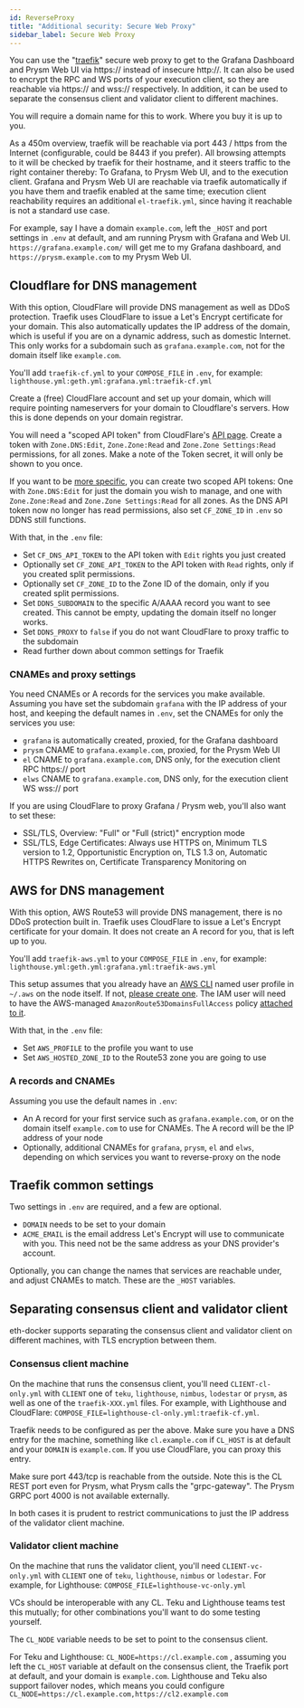 ```yaml
---
id: ReverseProxy
title: "Additional security: Secure Web Proxy"
sidebar_label: Secure Web Proxy
---
```


You can use the "[traefik](https://traefik.io/)" secure web proxy to get to the Grafana Dashboard and Prysm Web UI via https:// instead of insecure http://. It can also be used to encrypt the RPC and WS ports of your execution client, so they are reachable via https:// and wss:// respectively. In addition, it can be used to separate the consensus client and validator client to different machines.

You will require a domain name for this to work. Where you buy it is up to you.

As a 450m overview, traefik will be reachable via port 443 / https from the Internet (configurable, could be 8443 if you prefer). All browsing attempts to it will be checked by traefik for their hostname, and it steers traffic to the right container thereby: To Grafana, to Prysm Web UI, and to the execution client. Grafana and Prysm Web UI are reachable via traefik automatically if you have them and traefik enabled at the same time; execution client reachability requires an additional `el-traefik.yml`, since having it reachable is not a standard use case.

For example, say I have a domain `example.com`, left the `_HOST` and port settings in `.env` at default, and am running Prysm with Grafana and Web UI.
`https://grafana.example.com/` will get me to my Grafana dashboard, and `https://prysm.example.com` to my Prysm Web UI.

## Cloudflare for DNS management

With this option, CloudFlare will provide DNS management as well as DDoS protection. Traefik uses CloudFlare to issue a Let's Encrypt certificate for your domain. This also automatically updates the IP address of the domain, which is useful if you are on a dynamic address, such as domestic Internet. This only works for a subdomain such as `grafana.example.com`, not for the domain itself like `example.com`.

You'll add `traefik-cf.yml` to your `COMPOSE_FILE` in `.env`, for example: `lighthouse.yml:geth.yml:grafana.yml:traefik-cf.yml`

Create a (free) CloudFlare account and set up your domain, which will require pointing nameservers for your domain to Cloudflare's servers. How this is done depends on your domain registrar.

You will need a "scoped API token" from CloudFlare's [API page](https://dash.cloudflare.com/profile/api-tokens). Create a token with `Zone.DNS:Edit`, `Zone.Zone:Read` and `Zone.Zone Settings:Read` permissions, for all zones. Make a note of the Token secret, it will only be shown to you once.

If you want to be [more specific](https://go-acme.github.io/lego/dns/cloudflare/), you can create two scoped API tokens: One with `Zone.DNS:Edit` for just the domain you wish to manage, and one with `Zone.Zone:Read` and `Zone.Zone Settings:Read` for all zones. As the DNS API token now no longer has read permissions, also set `CF_ZONE_ID` in `.env` so DDNS still functions.

With that, in the `.env` file:
- Set `CF_DNS_API_TOKEN` to the API token with `Edit` rights you just created
- Optionally set `CF_ZONE_API_TOKEN` to the API token with `Read` rights, only if you created split permissions.
- Optionally set `CF_ZONE_ID` to the Zone ID of the domain, only if you created split permissions.
- Set `DDNS_SUBDOMAIN` to the specific A/AAAA record you want to see created. This cannot be empty, updating the domain itself no longer works.
- Set `DDNS_PROXY` to `false` if you do not want CloudFlare to proxy traffic to the subdomain
- Read further down about common settings for Traefik

### CNAMEs and proxy settings

You need CNAMEs or A records for the services you make available. Assuming you have set the subdomain `grafana` with the IP address of your host, and keeping the default names in `.env`, set the CNAMEs for only the services you use:

- `grafana` is automatically created, proxied, for the Grafana dashboard
- `prysm` CNAME to `grafana.example.com`, proxied, for the Prysm Web UI
- `el` CNAME to `grafana.example.com`, DNS only, for the execution client RPC https:// port
- `elws` CNAME to `grafana.example.com`, DNS only, for the execution client WS wss:// port

If you are using CloudFlare to proxy Grafana / Prysm web, you'll also want to set these:

- SSL/TLS, Overview: "Full" or "Full (strict)" encryption mode
- SSL/TLS, Edge Certificates: Always use HTTPS on, Minimum TLS version to 1.2, Opportunistic Encryption on, TLS 1.3 on, Automatic HTTPS Rewrites on, Certificate Transparency Monitoring on

## AWS for DNS management

With this option, AWS Route53 will provide DNS management, there is no DDoS protection built in. Traefik uses CloudFlare to issue a Let's Encrypt certificate for your domain. It does not create an A record for you, that is left up to you.

You'll add `traefik-aws.yml` to your `COMPOSE_FILE` in `.env`, for example: `lighthouse.yml:geth.yml:grafana.yml:traefik-aws.yml`

This setup assumes that you already have an [AWS CLI](https://docs.aws.amazon.com/cli/latest/userguide/getting-started-install.html) named user profile in `~/.aws` on the node itself. If not, [please create one](https://docs.aws.amazon.com/cli/latest/userguide/cli-configure-profiles.html). The IAM user will need to have the AWS-managed `AmazonRoute53DomainsFullAccess` policy [attached to it](https://docs.aws.amazon.com/IAM/latest/UserGuide/access_policies_manage-attach-detach.html).

With that, in the `.env` file:
- Set `AWS_PROFILE` to the profile you want to use
- Set `AWS_HOSTED_ZONE_ID` to the Route53 zone you are going to use

### A records and CNAMEs

Assuming you use the default names in `.env`:

- An A record for your first service such as `grafana.example.com`, or on the domain itself `example.com` to use for CNAMEs. The A record will be the IP address of your node
- Optionally, additional CNAMEs for `grafana`, `prysm`, `el` and `elws`, depending on which services you want to reverse-proxy on the node

## Traefik common settings

Two settings in `.env` are required, and a few are optional.

- `DOMAIN` needs to be set to your domain
- `ACME_EMAIL` is the email address Let's Encrypt will use to communicate with you. This need not be the same address as your DNS provider's account.

Optionally, you can change the names that services are reachable under, and adjust CNAMEs to match. These are the `_HOST` variables.

## Separating consensus client and validator client

eth-docker supports separating the consensus client and validator client on different machines, with TLS encryption between them.

### Consensus client machine

On the machine that runs the consensus client, you'll need `CLIENT-cl-only.yml` with `CLIENT` one of `teku`, `lighthouse`, `nimbus`, `lodestar` or `prysm`, as well as one of the `traefik-XXX.yml` files. For example, with Lighthouse and CloudFlare: `COMPOSE_FILE=lighthouse-cl-only.yml:traefik-cf.yml`.

Traefik needs to be configured as per the above. Make sure you have a DNS entry for the machine, something like `cl.example.com` if `CL_HOST` is at default and your `DOMAIN` is `example.com`. If you use CloudFlare, you can proxy this entry.

Make sure port 443/tcp is reachable from the outside. Note this is the CL REST port even for Prysm, what Prysm calls the "grpc-gateway". The Prysm GRPC port 4000 is not available externally.

In both cases it is prudent to restrict communications to just the IP address of the validator client machine.

### Validator client machine

On the machine that runs the validator client, you'll need `CLIENT-vc-only.yml` with `CLIENT` one of `teku`, `lighthouse`, `nimbus` or `lodestar`. For example, for Lighthouse: `COMPOSE_FILE=lighthouse-vc-only.yml`

VCs should be interoperable with any CL. Teku and Lighthouse teams test this mutually; for other combinations you'll want to do some testing yourself.

The `CL_NODE` variable needs to be set to point to the consensus client.

For Teku and Lighthouse: `CL_NODE=https://cl.example.com` , assuming you left the `CL_HOST` variable at default on the consensus client, the Traefik port at default, and your domain is `example.com`.
Lighthouse and Teku also support failover nodes, which means you could configure `CL_NODE=https://cl.example.com,https://cl2.example.com`


